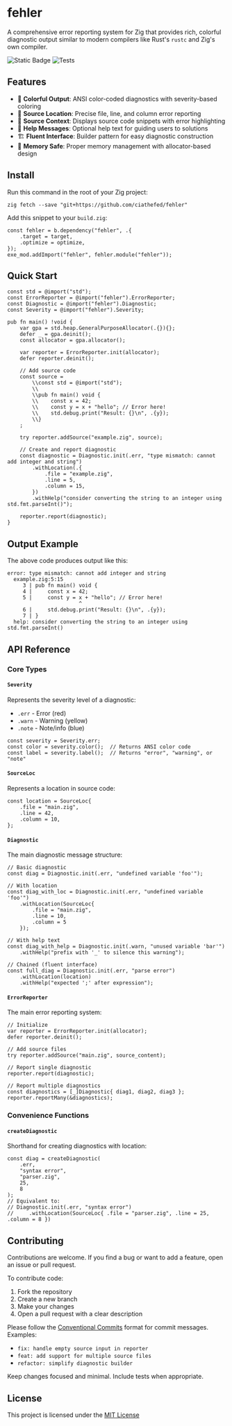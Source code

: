 # fehler

A comprehensive error reporting system for Zig that provides rich, colorful diagnostic output similar to modern compilers like Rust's `rustc` and Zig's own compiler.

![Static Badge](https://img.shields.io/badge/Zig-0.14.1-ec915c?style=flat-square&logo=zig)
![Tests](https://img.shields.io/github/actions/workflow/status/ciathefed/fehler/zig.yml?label=Tests%20%F0%9F%A7%AA&style=flat-square)

## Features

- 🎨 **Colorful Output**: ANSI color-coded diagnostics with severity-based coloring
- 📍 **Source Location**: Precise file, line, and column error reporting
- 📝 **Source Context**: Displays source code snippets with error highlighting
- 🔧 **Help Messages**: Optional help text for guiding users to solutions
- 🏗️ **Fluent Interface**: Builder pattern for easy diagnostic construction
- 🧠 **Memory Safe**: Proper memory management with allocator-based design

## Install

Run this command in the root of your Zig project:

```shell
zig fetch --save "git+https://github.com/ciathefed/fehler"
```

Add this snippet to your `build.zig`:

```zig
const fehler = b.dependency("fehler", .{
    .target = target,
    .optimize = optimize,
});
exe_mod.addImport("fehler", fehler.module("fehler"));
```

## Quick Start

```zig
const std = @import("std");
const ErrorReporter = @import("fehler").ErrorReporter;
const Diagnostic = @import("fehler").Diagnostic;
const Severity = @import("fehler").Severity;

pub fn main() !void {
    var gpa = std.heap.GeneralPurposeAllocator(.{}){};
    defer _ = gpa.deinit();
    const allocator = gpa.allocator();

    var reporter = ErrorReporter.init(allocator);
    defer reporter.deinit();

    // Add source code
    const source =
        \\const std = @import("std");
        \\
        \\pub fn main() void {
        \\    const x = 42;
        \\    const y = x + "hello"; // Error here!
        \\    std.debug.print("Result: {}\n", .{y});
        \\}
    ;

    try reporter.addSource("example.zig", source);

    // Create and report diagnostic
    const diagnostic = Diagnostic.init(.err, "type mismatch: cannot add integer and string")
        .withLocation(.{
            .file = "example.zig",
            .line = 5,
            .column = 15,
        })
        .withHelp("consider converting the string to an integer using std.fmt.parseInt()");

    reporter.report(diagnostic);
}
```

## Output Example

The above code produces output like this:

```
error: type mismatch: cannot add integer and string
  example.zig:5:15
     3 | pub fn main() void {
     4 |     const x = 42;
     5 |     const y = x + "hello"; // Error here!
                       ^
     6 |     std.debug.print("Result: {}\n", .{y});
     7 | }
  help: consider converting the string to an integer using std.fmt.parseInt()
```

## API Reference

### Core Types

#### `Severity`
Represents the severity level of a diagnostic:
- `.err` - Error (red)
- `.warn` - Warning (yellow)
- `.note` - Note/info (blue)

```zig
const severity = Severity.err;
const color = severity.color();  // Returns ANSI color code
const label = severity.label();  // Returns "error", "warning", or "note"
```

#### `SourceLoc`
Represents a location in source code:

```zig
const location = SourceLoc{
    .file = "main.zig",
    .line = 42,
    .column = 10,
};
```

#### `Diagnostic`
The main diagnostic message structure:

```zig
// Basic diagnostic
const diag = Diagnostic.init(.err, "undefined variable 'foo'");

// With location
const diag_with_loc = Diagnostic.init(.err, "undefined variable 'foo'")
    .withLocation(SourceLoc{
        .file = "main.zig",
        .line = 10,
        .column = 5
    });

// With help text
const diag_with_help = Diagnostic.init(.warn, "unused variable 'bar'")
    .withHelp("prefix with '_' to silence this warning");

// Chained (fluent interface)
const full_diag = Diagnostic.init(.err, "parse error")
    .withLocation(location)
    .withHelp("expected ';' after expression");
```

#### `ErrorReporter`
The main error reporting system:

```zig
// Initialize
var reporter = ErrorReporter.init(allocator);
defer reporter.deinit();

// Add source files
try reporter.addSource("main.zig", source_content);

// Report single diagnostic
reporter.report(diagnostic);

// Report multiple diagnostics
const diagnostics = [_]Diagnostic{ diag1, diag2, diag3 };
reporter.reportMany(&diagnostics);
```

### Convenience Functions

#### `createDiagnostic`
Shorthand for creating diagnostics with location:

```zig
const diag = createDiagnostic(
    .err,
    "syntax error",
    "parser.zig",
    25,
    8
);
// Equivalent to:
// Diagnostic.init(.err, "syntax error")
//     .withLocation(SourceLoc{ .file = "parser.zig", .line = 25, .column = 8 })
```

## Contributing

Contributions are welcome. If you find a bug or want to add a feature, open an issue or pull request.

To contribute code:

1. Fork the repository
2. Create a new branch
3. Make your changes
4. Open a pull request with a clear description

Please follow the [Conventional Commits](https://www.conventionalcommits.org/) format for commit messages. Examples:

- `fix: handle empty source input in reporter`
- `feat: add support for multiple source files`
- `refactor: simplify diagnostic builder`

Keep changes focused and minimal. Include tests when appropriate.

## License

This project is licensed under the [MIT License](./LICENSE)
